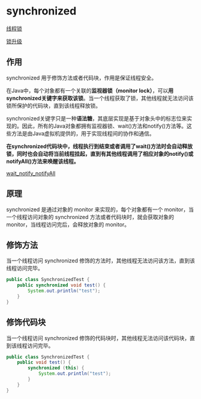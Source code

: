 # synchronized

[线程锁](线程锁.md)

[锁升级](锁升级.md)

## 作用

synchronized 用于修饰方法或者代码块，作用是保证线程安全。

在Java中，每个对象都有一个关联的**监视器锁（monitor lock）**，可以**用synchronized关键字来获取该锁**。当一个线程获取了锁，其他线程就无法访问该锁所保护的代码块，直到该线程释放锁。

synchronized关键字只是一种**语法糖**，其底层实现是基于对象头中的标志位来实现的。因此，所有的Java对象都拥有监视器锁、wait()方法和notify()方法等。这些方法是由Java虚拟机提供的，用于实现线程间的协作和通信。

**在synchronized代码块中，线程执行到结束或者调用了wait()方法时会自动释放锁，同时也会自动将当前线程挂起，直到有其他线程调用了相应对象的notify()或notifyAll()方法来唤醒该线程。**

[wait_notify_notifyAll](wait_notify_notifyAll.md)

## 原理

synchronized 是通过对象的 monitor 来实现的，每个对象都有一个 monitor，当一个线程访问对象的 synchronized 方法或者代码块时，就会获取对象的 monitor，当线程访问完后，会释放对象的 monitor。


## 修饰方法

当一个线程访问 synchronized 修饰的方法时，其他线程无法访问该方法，直到该线程访问完毕。

```java
public class SynchronizedTest {
	public synchronized void test() {
		System.out.println("test");
	}
}
```

## 修饰代码块

当一个线程访问 synchronized 修饰的代码块时，其他线程无法访问该代码块，直到该线程访问完毕。

```java
public class SynchronizedTest {
	public void test() {
		synchronized (this) {
			System.out.println("test");
		}
	}
}
```